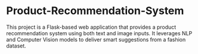 # Product-Recommendation-System
This project is a Flask-based web application that provides a product recommendation system using both text and image inputs. It leverages NLP and Computer Vision models to deliver smart suggestions from a fashion dataset.
